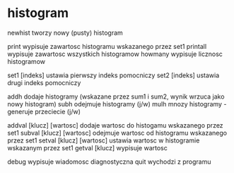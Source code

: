 histogram
=========

newhist    tworzy nowy (pusty) histogram

print      wypisuje zawartosc histogramu wskazanego przez set1
printall   wypisuje zawartosc wszystkich histogramow
howmany    wypisuje licznosc histogramow

set1 [indeks]       ustawia pierwszy indeks pomocniczy
set2 [indeks]       ustawia drugi indeks pomocniczy

addh       dodaje histogramy (wskazane przez sum1 i sum2, wynik wrzuca jako nowy histogram)
subh       odejmuje histogramy (j/w)
mulh       mnozy histogramy - generuje przeciecie (j/w)

addval [klucz] [wartosc]     dodaje wartosc do histogamu wskazanego przez set1
subval [klucz] [wartosc]     odejmuje wartosc od histogramu wskazanego przez set1
setval [klucz] [wartosc]     ustawia wartosc w histogramie wskazanym przez set1
getval [klucz]               wypisuje wartosc

debug      wypisuje wiadomosc diagnostyczna
quit       wychodzi z programu

